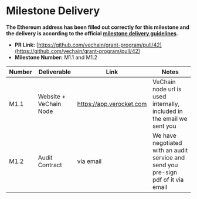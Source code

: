 # Milestone Delivery

**The Ethereum address has been filled out correctly for this milestone and the delivery is according to the official [milestone delivery guidelines](../).**  

* **PR Link:** [https://github.com/vechain/grant-program/pull/42](https://github.com/vechain/grant-program/pull/42)
* **Milestone Number:** M1.1 and M1.2

| Number |      Deliverable       |           Link           |                                       Notes                                        |
| ------ | ---------------------- | ------------------------ | ---------------------------------------------------------------------------------- |
| M1.1   | Website + VeChain Node | https://app.verocket.com | VeChain node url is used internally, included in the email we sent you             |
| M1.2   | Audit Contract         | via email                | We have negotiated with an audit service and send you pre-sign pdf of it via email |
